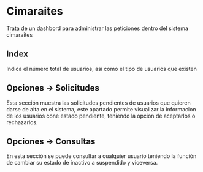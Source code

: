 # Cimaraites

Trata de un dashbord para administrar las peticiones dentro del sistema cimaraites

## Index

Indica el número total de usuarios, así como el tipo de usuarios que existen

## Opciones -> Solicitudes

Esta sección muestra las solicitudes pendientes de usuarios que quieren darse de alta en el sistema, este apartado
permite visualizar la informacion de los usuarios cone estado pendiente, teniendo la opcion de aceptarlos o rechazarlos.

## Opciones -> Consultas

En esta sección se puede consultar a cualquier usuario teniendo la función de cambiar su estado de inactivo a suspendido y viceversa.

